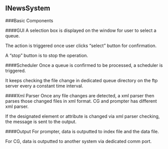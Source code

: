 ## INewsSystem

###Basic Components

####GUI
A selection box is displayed on the window for user to select a queue.

The action is triggered once user clicks “select” button for confirmation.

A “stop” button is to stop the operation.

####Scheduler
Once a queue is confirmed to be processed, a scheduler is triggered.

It keeps checking the file change in dedicated queue directory on the ftp server every a constant time interval.

####Xml Parser
Once any file changes are detected, a xml parser then parses those changed files in xml format. CG and prompter has different xml parser.

If the designated element or attribute is changed via xml parser checking, the message is sent to the output.

####Output
For prompter, data is outputted to index file and the data file.

For CG, data is outputted to another system via dedicated comm port.
